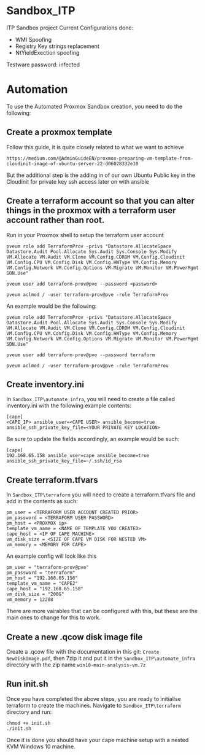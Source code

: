 # Sandbox_ITP
ITP Sandbox project
Current Configurations done:
- WMI Spoofing
- Registry Key strings replacement
- NtYieldExection spoofing

Testware password: infected


# Automation
To use the Automated Proxmox Sandbox creation, you need to do the following:

## Create a proxmox template
Follow this guide, it is quite closely related to what we want to achieve
```
https://medium.com/@AdminGuideEN/proxmox-preparing-vm-template-from-cloudinit-image-of-ubuntu-server-22-d06028332e10
```

But the additional step is the adding in of our own Ubuntu Public key in the Cloudinit for private key ssh access later on with ansible

## Create a terraform account so that you can alter things in the proxmox with a terraform user account rather than root.
Run in your Proxmox shell to setup the terraform user account
```
pveum role add TerraformProv -privs "Datastore.AllocateSpace Datastore.Audit Pool.Allocate Sys.Audit Sys.Console Sys.Modify VM.Allocate VM.Audit VM.Clone VM.Config.CDROM VM.Config.Cloudinit VM.Config.CPU VM.Config.Disk VM.Config.HWType VM.Config.Memory VM.Config.Network VM.Config.Options VM.Migrate VM.Monitor VM.PowerMgmt SDN.Use"

pveum user add terraform-prov@pve --password <password>

pveum aclmod / -user terraform-prov@pve -role TerraformProv
```

An example would be the following:
```
pveum role add TerraformProv -privs "Datastore.AllocateSpace Datastore.Audit Pool.Allocate Sys.Audit Sys.Console Sys.Modify VM.Allocate VM.Audit VM.Clone VM.Config.CDROM VM.Config.Cloudinit VM.Config.CPU VM.Config.Disk VM.Config.HWType VM.Config.Memory VM.Config.Network VM.Config.Options VM.Migrate VM.Monitor VM.PowerMgmt SDN.Use"

pveum user add terraform-prov@pve --password terraform

pveum aclmod / -user terraform-prov@pve -role TerraformProv
```

## Create inventory.ini

In `Sandbox_ITP\automate_infra`, you will need to create a file called inventory.ini with the following example contents:
```
[cape]
<CAPE_IP> ansible_user=<CAPE USER> ansible_become=true ansible_ssh_private_key_file=<YOUR PRIVATE KEY LOCATION>
```

Be sure to update the fields accordingly, an example would be such:
```
[cape]
192.168.65.158 ansible_user=cape ansible_become=true ansible_ssh_private_key_file=~/.ssh/id_rsa
```
## Create terraform.tfvars
In `Sandbox_ITP\terraform` you will need to create a terraform.tfvars file and add in the contents as such:
```
pm_user = <TERRAFORM USER ACCOUNT CREATED PRIOR>
pm_password = <TERRAFORM USER PASSWORD>
pm_host = <PROXMOX ip>
template_vm_name = <NAME OF TEMPLATE YOU CREATED>
cape_host = <IP OF CAPE MACHINE>
vm_disk_size = <SIZE OF CAPE VM DISK FOR NESTED VM>
vm_memory = <MEMORY FOR CAPE>
```
An example config will look like this
```
pm_user = "terraform-prov@pve"
pm_password = "terraform"
pm_host = "192.168.65.156"
template_vm_name = "CAPE2"
cape_host = "192.168.65.158"
vm_disk_size = "200G"
vm_memory = 12288
```
There are more vairables that can be configured with this, but these are the main ones to change for this to work.

## Create a new .qcow disk image file
Create a .qcow file with the documentation in this git: `Create NewDiskImage.pdf`, then 7zip it and put it in the `Sandbox_ITP\automate_infra` directory with the zip name  `win10-main-analysis-vm.7z`

## Run init.sh
Once you have completed the above steps, you are ready to initialise terraform to create the machines.
Navigate to `Sandbox_ITP\terraform` directory and run:
```
chmod +x init.sh
./init.sh
```

Once it is done you should have your cape machine setup with a nested KVM Windows 10 machine.

